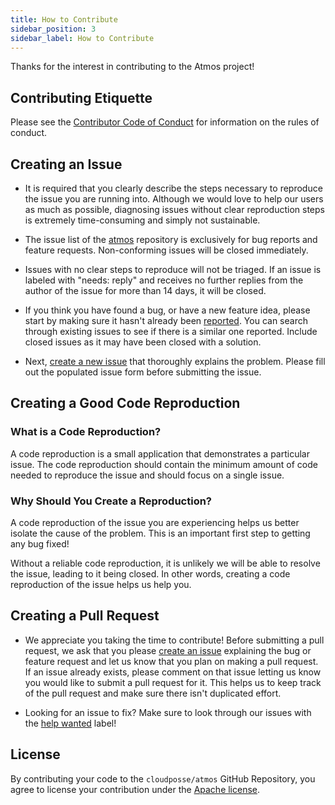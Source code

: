 ```yaml
---
title: How to Contribute
sidebar_position: 3
sidebar_label: How to Contribute
---
```


Thanks for the interest in contributing to the Atmos project!

## Contributing Etiquette

Please see the [Contributor Code of Conduct](coc.md) for information on the rules of conduct.

## Creating an Issue

- It is required that you clearly describe the steps necessary to reproduce the issue you are running into. Although we would love to help our users
  as much as possible, diagnosing issues without clear reproduction steps is extremely time-consuming and simply not sustainable.

- The issue list of the [atmos](https://github.com/cloudposse/atmos) repository is exclusively for bug reports and feature requests. Non-conforming
  issues will be closed immediately.

- Issues with no clear steps to reproduce will not be triaged. If an issue is labeled with "needs: reply" and receives no further replies from the
  author of the issue for more than 14 days, it will be closed.

- If you think you have found a bug, or have a new feature idea, please start by making sure it hasn't already
  been [reported](https://github.com/cloudposse/atmos/issues?utf8=%E2%9C%93&q=is%3Aissue). You can search through existing issues to see if there is a
  similar one reported. Include closed issues as it may have been closed with a solution.

- Next, [create a new issue](https://github.com/cloudposse/atmos/issues/new/choose) that thoroughly explains the problem. Please fill out the
  populated issue form before submitting the issue.

## Creating a Good Code Reproduction

### What is a Code Reproduction?

A code reproduction is a small application that demonstrates a particular issue. The code reproduction should contain the minimum amount of code needed to reproduce the issue and should focus on a single issue.

### Why Should You Create a Reproduction?

A code reproduction of the issue you are experiencing helps us better isolate the cause of the problem. This is an important first step to getting any bug fixed!

Without a reliable code reproduction, it is unlikely we will be able to resolve the issue, leading to it being closed. In other words, creating a code reproduction of the issue helps us help you.

## Creating a Pull Request

- We appreciate you taking the time to contribute! Before submitting a pull request, we ask that you please [create an issue](#creating-an-issue) explaining the bug or feature request and let us know that you plan on making a pull request. If an issue already exists, please comment on that issue letting us know you would like to submit a pull request for it. This helps us to keep track of the pull request and make sure there isn't duplicated effort.

- Looking for an issue to fix? Make sure to look through our issues with the [help wanted](https://github.com/cloudposse/atmos/issues?q=is%3Aopen+is%3Aissue+label%3A%22help+wanted%22) label!

## License

By contributing your code to the `cloudposse/atmos` GitHub Repository, you agree to license your contribution under
the [Apache license](http://www.apache.org/licenses).
